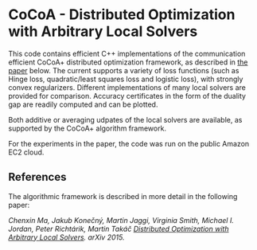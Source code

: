 # CoCoA - Distributed Optimization with Arbitrary Local Solvers

This code contains efficient C++ implementations of the communication efficient CoCoA+ distributed optimization framework, as described in [the paper](http://arxiv.org/abs/1512.04039) below.
The current supports a variety of loss functions (such as Hinge loss, quadratic/least squares loss and logistic loss), with strongly convex regularizers. Different implementations of many local solvers are provided for comparison.
Accuracy certificates in the form of the duality gap are readily computed and can be plotted.

Both additive or averaging udpates of the local solvers are available, as supported by the CoCoA+ algorithm framework.

For the experiments in the paper, the code was run on the public Amazon EC2 cloud.

## References
The algorithmic framework is described in more detail in the following paper:

_Chenxin Ma, Jakub Konečný, Martin Jaggi, Virginia Smith, Michael I. Jordan, Peter Richtárik, Martin Takáč [Distributed Optimization with Arbitrary Local Solvers](http://arxiv.org/abs/1512.04039). arXiv 2015._
